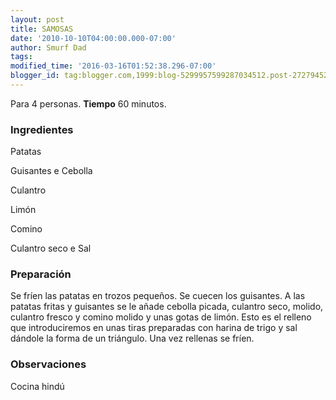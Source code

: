```yaml
---
layout: post
title: SAMOSAS
date: '2010-10-10T04:00:00.000-07:00'
author: Smurf Dad
tags: 
modified_time: '2016-03-16T01:52:38.296-07:00'
blogger_id: tag:blogger.com,1999:blog-5299957599287034512.post-2727945290295703641
---
```


Para 4 personas.
<b>Tiempo</b> 60 minutos.

<h3>Ingredientes</h3>

Patatas

Guisantes e Cebolla

Culantro

Limón

Comino

Culantro seco e Sal

<h3>Preparación</h3>

Se fríen las patatas en trozos pequeños. Se cuecen los guisantes. A las patatas fritas y guisantes se le añade cebolla picada, culantro seco, molido, culantro fresco y comino molido y unas gotas de limón. Esto es el relleno que introduciremos en unas tiras preparadas con harina de trigo y sal dándole la forma de un triángulo. Una vez rellenas se fríen.

<h3>Observaciones</h3>

Cocina hindú

